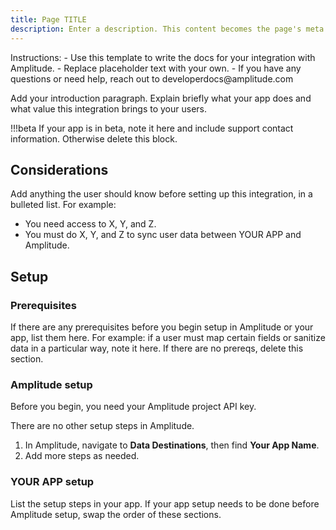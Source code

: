 ```yaml
---
title: Page TITLE
description: Enter a description. This content becomes the page's meta description. 
---
```

<!-->
Instructions: 
- Use this template to write the docs for your integration with Amplitude.
- Replace placeholder text with your own.
- If you have any questions or need help, reach out to developerdocs@amplitude.com
</-->


Add your introduction paragraph. Explain briefly what your app does and what value this integration brings to your users.

!!!beta 
    If your app is in beta, note it here and include support contact information. Otherwise delete this block. 

## Considerations

Add anything the user should know before setting up this integration, in a bulleted list. For example: 

- You need access to X, Y, and Z. 
- You must do X, Y, and Z to sync user data between YOUR APP and Amplitude. 

## Setup

### Prerequisites

If there are any prerequisites before you begin setup in Amplitude or your app, list them here. For example: if a user must map certain fields or sanitize data in a particular way, note it here. If there are no prereqs, delete this section.

### Amplitude setup

<!-- Choose the setup steps that are most appropriate for your integration. Make changes where needed. Delete comments and unused instruction blocks. If neither of the choices are appropriate, write your own -->

<!-- Source Instructions: If you just need an Amplitude Key-->

Before you begin, you need your Amplitude project API key. 

There are no other setup steps in Amplitude.

<!-- End Source Instructions: Amplitude Key only-->

<!-- Destination Instructions-->

1. In Amplitude, navigate to **Data Destinations**, then find **Your App Name**.
2. Add more steps as needed. 

<!-- End Destination Instructions-->


### YOUR APP setup

List the setup steps in your app. If your app setup needs to be done before Amplitude setup, swap the order of these sections. 
